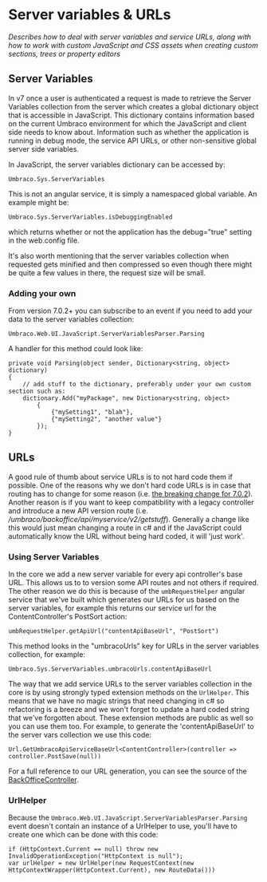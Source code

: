 # Server variables & URLs

_Describes how to deal with server variables and service URLs, along with how to work with custom JavaScript and CSS assets when creating custom sections, trees or property editors_

## Server Variables

In v7 once a user is authenticated a request is made to retrieve the Server Variables collection from the server which creates a global dictionary object that is accessible in JavaScript. This dictionary contains information based on the current Umbraco environment for which the JavaScript and client side needs to know about. Information such as whether the application is running in debug mode, the service API URLs, or other non-sensitive global server side variables.

In JavaScript, the server variables dictionary can be accessed by:

	Umbraco.Sys.ServerVariables

This is not an angular service, it is simply a namespaced global variable. An example might be:

	Umbraco.Sys.ServerVariables.isDebuggingEnabled

which returns whether or not the application has the debug="true" setting in the web.config file.

It's also worth mentioning that the server variables collection when requested gets minified and then compressed so even though there might be quite a few values in there, the request size will be small.

### Adding your own

From version 7.0.2+ you can subscribe to an event if you need to add your data to the server variables collection:

	Umbraco.Web.UI.JavaScript.ServerVariablesParser.Parsing

A handler for this method could look like:

    private void Parsing(object sender, Dictionary<string, object> dictionary)
    {
		// add stuff to the dictionary, preferably under your own custom section such as:
        dictionary.Add("myPackage", new Dictionary<string, object>
            {
                {"mySetting1", "blah"},
                {"mySetting2", "another value"}
            });
    }

## URLs

A good rule of thumb about service URLs is to not hard code them if possible. One of the reasons why we don't hard code URLs is in case that routing has to change for some reason (i.e. [the breaking change for 7.0.2](https://umbraco.com/blog/heads-up-breaking-change-coming-in-702-and-62/)). Another reason is if you want to keep compatibility with a legacy controller and introduce a new API version route (i.e. */umbraco/backoffice/api/myservice/v2/getstuff*). Generally a change like this would just mean changing a route in c# and if the JavaScript could automatically know the URL without being hard coded, it will 'just work'.

### Using Server Variables

In the core we add a new server variable for every api controller's base URL. This allows us to to version some API routes and not others if required. The other reason we do this is because of the `umbRequestHelper` angular service that we've built which generates our URLs for us based on the server variables, for example this returns our service url for the ContentController's PostSort action:

	umbRequestHelper.getApiUrl("contentApiBaseUrl", "PostSort")  

This method looks in the "umbracoUrls" key for URLs in the server variables collection, for example:

	Umbraco.Sys.ServerVariables.umbracoUrls.contentApiBaseUrl

The way that we add service URLs to the server variables collection in the core is by using strongly typed extension methods on the `UrlHelper`. This means that we have no magic strings that need changing in c# so refactoring is a breeze and we won't forget to update a hard coded string that we've forgotten about. These extension methods are public as well so you can use them too. For example, to generate the 'contentApiBaseUrl' to the server vars collection we use this code:

	Url.GetUmbracoApiServiceBaseUrl<ContentController>(controller => controller.PostSave(null))

For a full reference to our URL generation, you can see the source of the [BackOfficeController](https://github.com/umbraco/Umbraco-CMS/blob/dev-v7/src/Umbraco.Web/Editors/BackOfficeController.cs).

### UrlHelper

Because the `Umbraco.Web.UI.JavaScript.ServerVariablesParser.Parsing` event doesn't contain an instance of a UrlHelper to use, you'll have to create one which can be done with this code:

	if (HttpContext.Current == null) throw new InvalidOperationException("HttpContext is null");
	var urlHelper = new UrlHelper(new RequestContext(new HttpContextWrapper(HttpContext.Current), new RouteData()))
